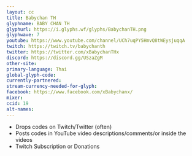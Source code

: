 ```yaml
---
layout: cc
title: Babychan TH
glyphname: BABY CHAN TH
glyphurl: https://i.glyphs.wf/glyphs/BabychanTH.png
glyphwave: 7
youtube: https://www.youtube.com/channel/UCh7uqPY5HmvQ8tWEysjuqqA
twitch: https://twitch.tv/babychanth
twitter: https://twitter.com/xBabychanTHx
discord: https://discord.gg/USzaZgM
other-site: 
primary-language: Thai
global-glyph-code: 
currently-partnered: 
stream-currency-needed-for-glyph: 
facebook: https://www.facebook.com/xBabychanx/
mixer: 
ccid: 19
alt-names: 
---
```

* Drops codes on Twitch/Twitter (often)
* Posts codes in YouTube video descriptions/comments/or inside the videos
* Twitch Subscription or Donations
